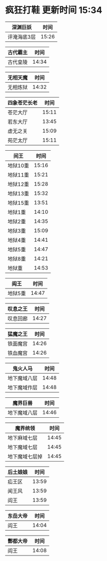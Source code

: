 # 疯狂打鞋 更新时间 15:34

| 深渊巨妖   | 时间    |
|--------|-------|
| 评淹海底3层 | 15:26 |

| 古代霸主   | 时间    |
|--------|-------|
| 古代皇陵 | 14:34 |

| 无相天魔   | 时间    |
|--------|-------|
| 无相炼狱 | 14:32 |

| 四象苍茫长老   | 时间    |
|--------|-------|
| 苍茫大厅 | 15:11 |
| 若东大厅 | 13:45 |
| 虚无之关 | 15:09 |
| 苑茫太厅 | 15:11 |

| 间王   | 时间    |
|--------|-------|
| 地狱10重 | 15:16 |
| 地狱11重 | 15:21 |
| 地狱12重 | 15:28 |
| 地狱13重 | 15:32 |
| 地狱15重 | 13:51 |
| 地狱1重 | 14:10 |
| 地狱2重 | 14:35 |
| 地狱3重 | 15:09 |
| 地狱4重 | 14:41 |
| 地狱5重 | 14:47 |
| 地狱8重 | 14:21 |
| 地狱重 | 14:53 |

| 阎王   | 时间    |
|--------|-------|
| 地狱5重 | 14:47 |

| 叹息之王   | 时间    |
|--------|-------|
| 叹息回廊 | 14:27 |

| 猛魔之王   | 时间    |
|--------|-------|
| 铁面魔宫 | 14:26 |
| 铁血魔宫 | 14:26 |

| 鬼火人马   | 时间    |
|--------|-------|
| 地下魔域八层 | 14:48 |
| 地下魔域作层 | 14:48 |

| 魔界巨兽   | 时间    |
|--------|-------|
| 地下魔域八层 | 14:46 |

| 魔界统领   | 时间    |
|--------|-------|
| 地下麻域七层 | 14:45 |
| 地下魔域七层 | 14:45 |
| 地下魔域七层掉 | 14:45 |

| 后土娘娘   | 时间    |
|--------|-------|
| 疝王区 | 13:59 |
| 闻王风 | 13:59 |
| 阎王 | 13:59 |

| 东岳大帝   | 时间    |
|--------|-------|
| 阎王 | 14:04 |

| 酆都大帝   | 时间    |
|--------|-------|
| 阎王 | 14:08 |